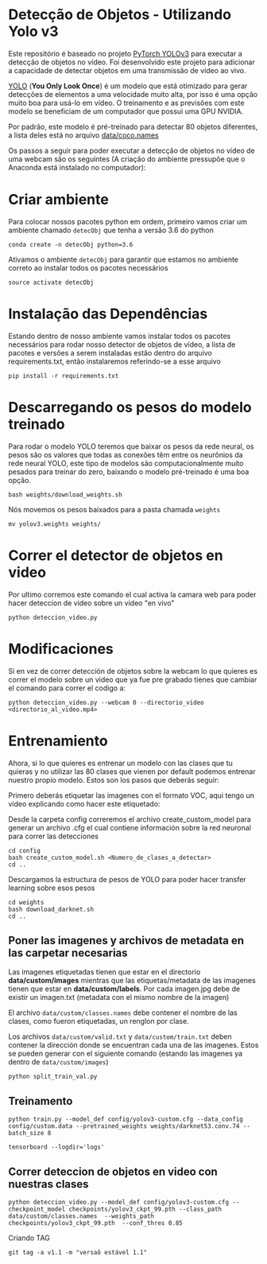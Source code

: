 # Detecção de Objetos - Utilizando Yolo v3

Este repositório é baseado no projeto [PyTorch YOLOv3](https://github.com/puigalex/deteccion-objetos-video) para executar a detecção de objetos no vídeo. Foi desenvolvido este projeto para adicionar a capacidade de detectar objetos em uma transmissão de vídeo ao vivo.

[YOLO](https://pjreddie.com/darknet/yolo/) (**You Only Look Once**) é um modelo que está otimizado para gerar detecções de elementos a uma velocidade muito alta, por isso é uma opção muito boa para usá-lo em vídeo. O treinamento e as previsões com este modelo se beneficiam de um computador que possui uma GPU NVIDIA.

Por padrão, este modelo é pré-treinado para detectar 80 objetos diferentes, a lista deles está no arquivo [data/coco.names](https://github.com/puigalex/deteccion-objetos-video/blob/master/data/coco.names)

Os passos a seguir para poder executar a detecção de objetos no vídeo de uma webcam são os seguintes (A criação do ambiente pressupõe que o Anaconda está instalado no computador):

# Criar ambiente
Para colocar nossos pacotes python em ordem, primeiro vamos criar um ambiente chamado `detecObj` que tenha a versão 3.6 do python
``` 
conda create -n detecObj python=3.6
```

Ativamos o ambiente `detecObj` para garantir que estamos no ambiente correto ao instalar todos os pacotes necessários
```
source activate detecObj
```

# Instalação das Dependências

Estando dentro de nosso ambiente vamos instalar todos os pacotes necessários para rodar nosso detector de objetos de vídeo, a lista de pacotes e versões a serem instaladas estão dentro do arquivo requirements.txt, então instalaremos referindo-se a esse arquivo
```
pip install -r requirements.txt
```

# Descarregando os pesos do modelo treinado

Para rodar o modelo YOLO teremos que baixar os pesos da rede neural, os pesos são os valores que todas as conexões têm entre os neurônios da rede neural YOLO, este tipo de modelos são computacionalmente muito pesados ​​para treinar do zero, baixando o modelo pré-treinado é uma boa opção.

```
bash weights/download_weights.sh
```

Nós movemos os pesos baixados para a pasta chamada `weights`
```
mv yolov3.weights weights/
```

# Correr el detector de objetos en video 
Por ultimo corremos este comando el cual activa la camara web para poder hacer deteccion de video sobre un video "en vivo"
```
python deteccion_video.py
```

# Modificaciones
Si en vez de correr detección de objetos sobre la webcam lo que quieres es correr el modelo sobre un video que ya fue pre grabado tienes que cambiar el comando para correr el codigo a:

```
python deteccion_video.py --webcam 0 --directorio_video <directorio_al_video.mp4>
```

# Entrenamiento 

Ahora, si lo que quieres es entrenar un modelo con las clases que tu quieras y no utilizar las 80 clases que vienen por default podemos entrenar nuestro propio modelo. Estos son los pasos que deberás seguir:

Primero deberás etiquetar las imagenes con el formato VOC, aqui tengo un video explicando como hacer este etiquetado: 

Desde la carpeta config correremos el archivo create_custom_model para generar un archivo .cfg el cual contiene información sobre la red neuronal para correr las detecciones
```
cd config
bash create_custom_model.sh <Numero_de_clases_a_detectar>
cd ..
```
Descargamos la estructura de pesos de YOLO para poder hacer transfer learning sobre esos pesos
```
cd weights
bash download_darknet.sh
cd ..
```

## Poner las imagenes y archivos de metadata en las carpetar necesarias

Las imagenes etiquetadas tienen que estar en el directorio **data/custom/images** mientras que las etiquetas/metadata de las imagenes tienen que estar en **data/custom/labels**.
Por cada imagen.jpg debe de existir un imagen.txt (metadata con el mismo nombre de la imagen)

El archivo ```data/custom/classes.names``` debe contener el nombre de las clases, como fueron etiquetadas, un renglon por clase.

Los archivos ```data/custom/valid.txt``` y ```data/custom/train.txt``` deben contener la dirección donde se encuentran cada una de las imagenes. Estos se pueden generar con el siguiente comando (estando las imagenes ya dentro de ```data/custom/images```)
```
python split_train_val.py
```

## Treinamento

```
python train.py --model_def config/yolov3-custom.cfg --data_config config/custom.data --pretrained_weights weights/darknet53.conv.74 --batch_size 8
```

```
tensorboard --logdir='logs'
```

## Correr deteccion de objetos en video con nuestras clases
```
python deteccion_video.py --model_def config/yolov3-custom.cfg --checkpoint_model checkpoints/yolov3_ckpt_99.pth --class_path data/custom/classes.names  --weights_path checkpoints/yolov3_ckpt_99.pth  --conf_thres 0.85
```

Criando TAG

```
git tag -a v1.1 -m "versaõ estável 1.1"
```


